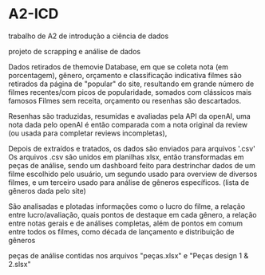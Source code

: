 # A2-ICD
trabalho de A2 de introdução a ciência de dados

projeto de scrapping e análise de dados

Dados retirados de themovie Database, em que se coleta nota (em porcentagem), gênero, orçamento e classificação indicativa filmes são retirados da página de "popular" do site, resultando em grande número de filmes recentes/com picos de popularidade, somados com clássicos mais famosos Filmes sem receita, orçamento ou resenhas são descartados.

Resenhas são traduzidas, resumidas e avaliadas pela API da openAI, uma nota dada pelo openAI é então comparada com a nota original da review (ou usada para completar reviews incompletas),

Depois de extraídos e tratados, os dados são enviados para arquivos '.csv'
Os arquivos .csv são unidos em planilhas xlsx, então transformadas em peças de análise, sendo um dashboard feito para destrinchar dados de um filme escolhido pelo usuário, um segundo usado para overview de diversos filmes, e um terceiro usado para análise de gêneros específicos. (lista de gêneros dada pelo site) 

São analisadas e plotadas informações como o lucro do filme, a relação entre lucro/avaliação, quais pontos de destaque em cada gênero, a relação entre notas gerais e de análises completas, além de pontos em comum entre todos os filmes, como década de lançamento e distribuição de gêneros

peças de análise contidas nos arquivos "peças.xlsx" e "Peças design 1 & 2.slsx" 

